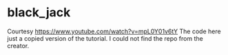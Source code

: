 # black_jack
Courtesy https://www.youtube.com/watch?v=mpL0Y01v6tY
The code here just a copied version of the tutorial. I could not find the repo from the creator.

